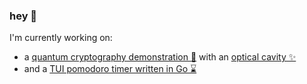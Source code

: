 ### hey 👋


I'm currently working on:

*  a [quantum cryptography demonstration 🔐](https://github.com/bmedicke/quantum_cryptography) with an [optical cavity ✨](https://github.com/bmedicke/optical-cavity)
*  and a [TUI pomodoro timer written in Go ⌛](https://github.com/bmedicke/pom)
<!-- *  and my [portfolio 🎨](http://benmedicke.com) -->
